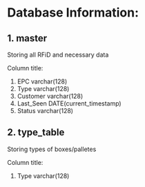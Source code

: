 # Database Information:

## 1. master

Storing all RFiD and necessary data

Column title:

1. EPC					varchar(128)
2. Type					varchar(128)
3. Customer			varchar(128)
4. Last_Seen		DATE(current_timestamp)
5. Status				varchar(128)

## 2. type_table

Storing types of boxes/palletes

Column title:

1. Type					varchar(128)
